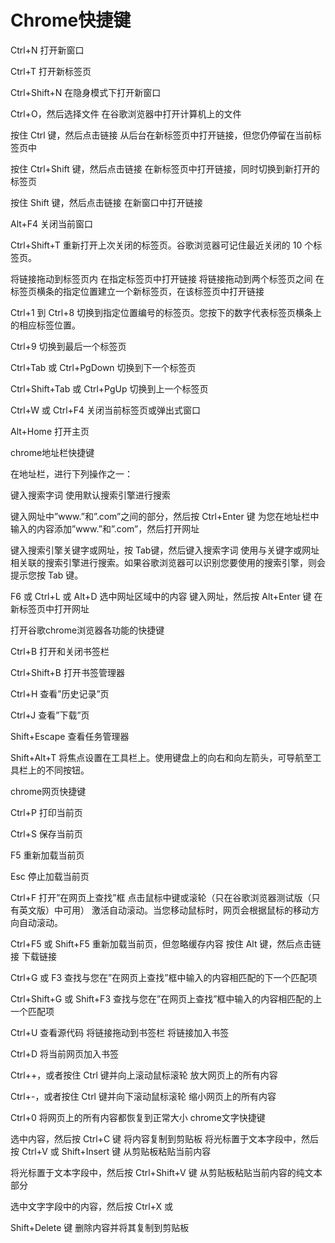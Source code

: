 # Chrome快捷键


Ctrl+N	打开新窗口 

Ctrl+T	打开新标签页 

Ctrl+Shift+N	在隐身模式下打开新窗口 

Ctrl+O，然后选择文件	在谷歌浏览器中打开计算机上的文件 

按住 Ctrl 键，然后点击链接	从后台在新标签页中打开链接，但您仍停留在当前标签页中 

按住 Ctrl+Shift 键，然后点击链接	在新标签页中打开链接，同时切换到新打开的标签页 

按住 Shift 键，然后点击链接	在新窗口中打开链接 

Alt+F4	关闭当前窗口 

Ctrl+Shift+T	重新打开上次关闭的标签页。谷歌浏览器可记住最近关闭的 10 个标签页。 

将链接拖动到标签页内	在指定标签页中打开链接 
将链接拖动到两个标签页之间	在标签页横条的指定位置建立一个新标签页，在该标签页中打开链接 

Ctrl+1 到 Ctrl+8	切换到指定位置编号的标签页。您按下的数字代表标签页横条上的相应标签位置。 

Ctrl+9	切换到最后一个标签页 

Ctrl+Tab 或 Ctrl+PgDown	切换到下一个标签页 

Ctrl+Shift+Tab 或 Ctrl+PgUp	切换到上一个标签页 

Ctrl+W 或 Ctrl+F4	关闭当前标签页或弹出式窗口 

Alt+Home	打开主页 

chrome地址栏快捷键 

在地址栏，进行下列操作之一： 

键入搜索字词	使用默认搜索引擎进行搜索 

键入网址中”www.”和”.com”之间的部分，然后按 
Ctrl+Enter 键	为您在地址栏中输入的内容添加”www.”和”.com”，然后打开网址 

键入搜索引擎关键字或网址，按 Tab键，然后键入搜索字词	使用与关键字或网址相关联的搜索引擎进行搜索。如果谷歌浏览器可以识别您要使用的搜索引擎，则会提示您按 Tab 键。 

F6 或 Ctrl+L 或 Alt+D	选中网址区域中的内容 
键入网址，然后按 Alt+Enter 键	在新标签页中打开网址 



打开谷歌chrome浏览器各功能的快捷键 


Ctrl+B	打开和关闭书签栏 

Ctrl+Shift+B	打开书签管理器 

Ctrl+H	查看”历史记录”页 

Ctrl+J	查看”下载”页 

Shift+Escape	查看任务管理器 

Shift+Alt+T	将焦点设置在工具栏上。使用键盘上的向右和向左箭头，可导航至工具栏上的不同按钮。 



chrome网页快捷键 


Ctrl+P	打印当前页 

Ctrl+S	保存当前页 

F5	重新加载当前页 

Esc	停止加载当前页 

Ctrl+F	打开”在网页上查找”框 
点击鼠标中键或滚轮（只在谷歌浏览器测试版（只有英文版）中可用）	激活自动滚动。当您移动鼠标时，网页会根据鼠标的移动方向自动滚动。 

Ctrl+F5 或 Shift+F5	重新加载当前页，但忽略缓存内容 
按住 Alt 键，然后点击链接	下载链接 

Ctrl+G 或 F3	查找与您在”在网页上查找”框中输入的内容相匹配的下一个匹配项 

Ctrl+Shift+G 或 Shift+F3	查找与您在”在网页上查找”框中输入的内容相匹配的上一个匹配项

Ctrl+U	查看源代码 
将链接拖动到书签栏	将链接加入书签 

Ctrl+D	将当前网页加入书签 

Ctrl++，或者按住 Ctrl 键并向上滚动鼠标滚轮	放大网页上的所有内容 

Ctrl+-，或者按住 Ctrl 键并向下滚动鼠标滚轮	缩小网页上的所有内容 

Ctrl+0	将网页上的所有内容都恢复到正常大小 
chrome文字快捷键 

选中内容，然后按 Ctrl+C 键	将内容复制到剪贴板 
将光标置于文本字段中，然后按 Ctrl+V 或 Shift+Insert 键	从剪贴板粘贴当前内容 


将光标置于文本字段中，然后按 Ctrl+Shift+V 键	从剪贴板粘贴当前内容的纯文本部分 

选中文字字段中的内容，然后按 Ctrl+X 或 


Shift+Delete 键	删除内容并将其复制到剪贴板 
